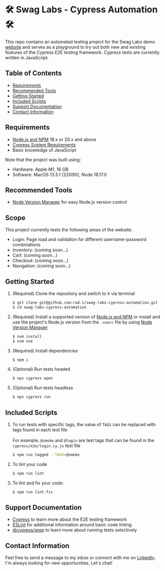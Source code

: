 # 🛠 Swag Labs - Cypress Automation 🛠
This repo contains an automated testing project for the Swag Labs demo [website](https://www.saucedemo.com) and serves as a playground to try out both new and existing features of the Cypress E2E testing framework. Cypress tests are currently written in JavaScript.

## Table of Contents
- [Requirements](#requirements)
- [Recommended Tools](#recommended-tools)
- [Getting Started](#getting-started)
- [Included Scripts](#included-scripts)
- [Support Documentation](#support-documentation)
- [Contact Information](#contact-information)

## Requirements
* [Node.js and NPM](https://nodejs.org/en/) 18.x or 20.x and above
* [Cypress System Requirements](https://docs.cypress.io/guides/getting-started/installing-cypress#System-requirements)
* Basic knowledge of JavaScript

Note that the project was built using:
* Hardware: Apple M1, 16 GB
* Software: MacOS 13.5.1 (22G90), Node 18.17.0

## Recommended Tools
* [Node Version Manager](https://github.com/nvm-sh/nvm) for easy Node.js version control

## Scope
This project currently tests the following areas of the website:
* Login: Page load and validation for different username-password combinations
* Inventory: (coming soon...)
* Cart: (coming soon...)
* Checkout: (coming soon...)
* Navigation: (coming soon...)

## Getting Started
1. (Required) Clone the repository and switch to it via terminal

    ~~~ sh
    $ git clone git@github.com:rad-1/swag-labs-cypress-automation.git
    $ cd swag-labs-cypress-automation
    ~~~

2. (Required) Install a supported version of [Node.js and NPM](https://nodejs.org/en) or install and use the project's Node.js version from the `.nvmrc` file by using [Node Version Manager](https://github.com/nvm-sh/nvm)

    ~~~ sh
    $ nvm install
    $ nvm use
    ~~~

3. (Required) Install dependencies

    ~~~ sh
    $ npm i
    ~~~

4. (Optional) Run tests headed

    ~~~ sh
    $ npx cypress open
    ~~~

5. (Optional) Run tests headless

    ~~~ sh
    $ npx cypress run
    ~~~

## Included Scripts
1. To run tests with specific tags, the value of `TAGS` can be replaced with tags found in each test file\
\
For example, `@smoke` and `@login` are test tags that can be found in the `cypress/e2e/login.cy.js` test file

    ~~~ sh
    $ npm run tagged --TAGS=@smoke
    ~~~

3. To lint your code

    ~~~ sh
    $ npm run lint
    ~~~

4. To lint and fix your code:
    ~~~ sh
    $ npm run lint-fix
    ~~~

## Support Documentation
* [Cypress](https://www.cypress.io/) to learn more about the E2E testing framework
* [ESLint](https://eslint.org/) for additional information around basic code linting
* [@cypress/grep](https://github.com/cypress-io/cypress/tree/develop/npm/grep) to learn more about running tests selectively

## Contact Information
Feel free to send a message to my inbox or connect with me on [LinkedIn](https://www.linkedin.com/in/joshuatipton/). I'm always looking for new opportunities. Let's chat!
